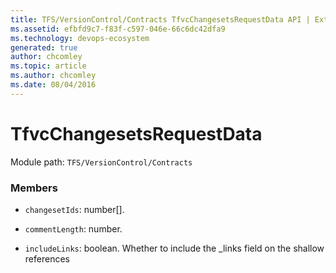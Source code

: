 ```yaml
---
title: TFS/VersionControl/Contracts TfvcChangesetsRequestData API | Extensions for Azure DevOps Services
ms.assetid: efbfd9c7-f83f-c597-046e-66c6dc42dfa9
ms.technology: devops-ecosystem
generated: true
author: chcomley
ms.topic: article
ms.author: chcomley
ms.date: 08/04/2016
---
```


# TfvcChangesetsRequestData

Module path: `TFS/VersionControl/Contracts`


### Members

* `changesetIds`: number[]. 

* `commentLength`: number. 

* `includeLinks`: boolean. Whether to include the _links field on the shallow references

